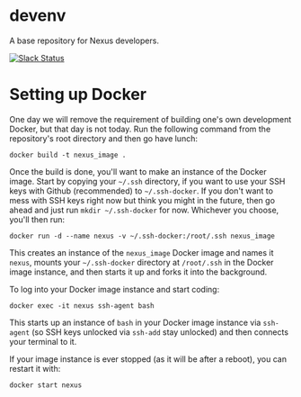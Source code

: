 # devenv 
A base repository for Nexus developers.

[![Slack Status](http://slack.makerdao.com/badge.svg)](https://slack.makerdao.com)

# Setting up Docker

One day we will remove the requirement of building one's own development Docker,
but that day is not today. Run the following command from the repository's root
directory and then go have lunch:

```
docker build -t nexus_image .
```

Once the build is done, you'll want to make an instance of the Docker image.
Start by copying your `~/.ssh` directory, if you want to use your SSH keys with
Github (recommended) to `~/.ssh-docker`. If you don't want to mess with SSH keys
right now but think you might in the future, then go ahead and just run `mkdir
~/.ssh-docker` for now. Whichever you choose, you'll then run:

```
docker run -d --name nexus -v ~/.ssh-docker:/root/.ssh nexus_image
```

This creates an instance of the `nexus_image` Docker image and names it `nexus`,
mounts your `~/.ssh-docker` directory at `/root/.ssh` in the Docker image instance,
and then starts it up and forks it into the background.


To log into your Docker image instance and start coding:

```
docker exec -it nexus ssh-agent bash
```

This starts up an instance of `bash` in your Docker image instance via
`ssh-agent` (so SSH keys unlocked via `ssh-add` stay unlocked) and then connects
your terminal to it.

If your image instance is ever stopped (as it will be after a reboot), you can
restart it with:

```
docker start nexus
```
